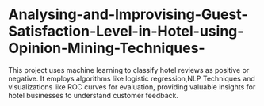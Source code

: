 # Analysing-and-Improvising-Guest-Satisfaction-Level-in-Hotel-using-Opinion-Mining-Techniques-
This project uses machine learning to classify hotel reviews as positive or negative. It employs algorithms like logistic regression,NLP Techniques and visualizations like ROC curves for evaluation, providing valuable insights for hotel businesses to understand customer feedback.
